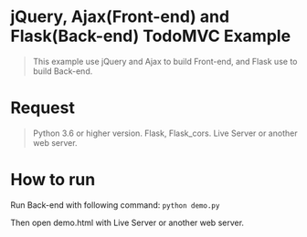 # jQuery, Ajax(Front-end) and Flask(Back-end) TodoMVC Example

> This example use jQuery and Ajax to build Front-end, and Flask use to build Back-end.

# Request

> Python 3.6 or higher version.
> Flask, Flask_cors.
> Live Server or another web server.

# How to run

Run Back-end with following command:
```python demo.py```

Then open demo.html with Live Server or another web server.
